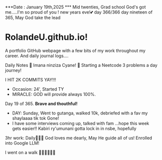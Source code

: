 ***Date : January 19th,2025 *** Mid twenties, Grad school God's got me.....I'm so proud of you ! new years eve!💕 day 366/366 day nineteen of 365, May God take the lead
# RolandeU.github.io!

A portfolio GitHub webpage with a few bits of my work throughout my career. And daily journal logs....


Daily Notes
💚 Imana ninziza Cyane! 
💚 Starting a Neetcode 3 problems a day journey!

I HIT 2K COMMITS YAY!!!

- Occasion: 24', Started TY 
- MIRACLE: GOD will provide always 100%.

Day 19 of 365. **Brave and thouthful!** 
- DAY: Sunday, Went to gutanga,  walked 10k, debriefed with a fav my shaylaaaa tik tok Gone!
- I have some interviews coming up, talked with fam ...hope this week gets easier!!
Kabiri ry'umunani
gotta lock in in nsbe, hopefully 

3hr work: Daily💚💚💚
God loves me dearly, May He guide all of  us!
Enrolled into Google LLM! 

I went on a walk 💚💚💚💚💚💚
